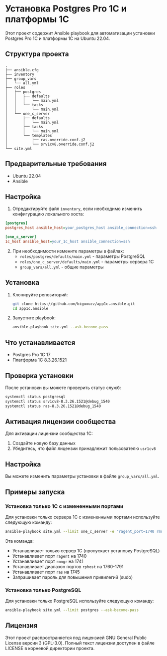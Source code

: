 # Установка Postgres Pro 1C и платформы 1С

Этот проект содержит Ansible playbook для автоматизации установки Postgres Pro 1C и платформы 1С на Ubuntu 22.04.

## Структура проекта

```
.
├── ansible.cfg
├── inventory
├── group_vars
│   └── all.yml
├── roles
│   ├── postgres
│   │   ├── defaults
│   │   │   └── main.yml
│   │   └── tasks
│   │       └── main.yml
│   └── one_c_server
│       ├── defaults
│       │   └── main.yml
│       ├── tasks
│       │   └── main.yml
│       └── templates
│           ├── ras.override.conf.j2
│           └── srv1cv8.override.conf.j2
└── site.yml
```

## Предварительные требования

- Ubuntu 22.04
- Ansible

## Настройка

1. Отредактируйте файл `inventory`, если необходимо изменить конфигурацию локального хоста:
```ini
[postgres]
postgres_host ansible_host=your_postgres_host ansible_connection=ssh

[one_c_server]
1c_host ansible_host=your_1c_host ansible_connection=ssh
```

2. При необходимости измените параметры в файлах:
   - `roles/postgres/defaults/main.yml` - параметры PostgreSQL
   - `roles/one_c_server/defaults/main.yml` - параметры сервера 1С
   - `group_vars/all.yml` - общие параметры

## Установка

1. Клонируйте репозиторий:
   ```bash
   git clone https://github.com/biguxuzz/app1c.ansible.git
   cd app1c.ansible
   ```

2. Запустите playbook:
   ```bash
   ansible-playbook site.yml --ask-become-pass
   ```

## Что устанавливается

- Postgres Pro 1C 17
- Платформа 1С 8.3.26.1521

## Проверка установки

После установки вы можете проверить статус служб:

```bash
systemctl status postgresql
systemctl status srv1cv8-8.3.26.1521@debug_1540
systemctl status ras-8.3.26.1521@debug_1540
```

## Активация лицензии сообщества

Для активации лицензии сообщества 1С:

1. Создайте новую базу данных
2. Убедитесь, что файл лицензии принадлежит пользователю `usr1cv8`

## Настройка

Вы можете изменить параметры установки в файле `group_vars/all.yml`.

## Примеры запуска

### Установка только 1С с измененными портами

Для установки только сервера 1С с измененными портами используйте следующую команду:

```bash
ansible-playbook site.yml --limit one_c_server -e "ragent_port=1740 rmngr_port=1741 rphost_start_port=1760 rphost_end_port=1791 ras_port=1745" --ask-become-pass
```

Эта команда:
- Устанавливает только сервер 1С (пропускает установку PostgreSQL)
- Устанавливает порт `ragent` на 1740
- Устанавливает порт `rmngr` на 1741
- Устанавливает диапазон портов `rphost` на 1760-1791
- Устанавливает порт `ras` на 1745
- Запрашивает пароль для повышения привилегий (sudo)

### Установка только PostgreSQL

Для установки только PostgreSQL используйте следующую команду:

```bash
ansible-playbook site.yml --limit postgres --ask-become-pass
```

## Лицензия

Этот проект распространяется под лицензией GNU General Public License версии 3 (GPL-3.0). Полный текст лицензии доступен в файле LICENSE в корневой директории проекта. 
